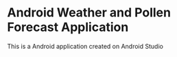 # Android Weather and Pollen Forecast Application
 
 This is a Android application created on Android Studio
